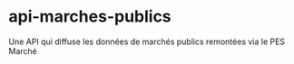 # api-marches-publics
Une API qui diffuse les données de marchés publics remontées via le PES Marché
